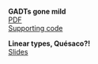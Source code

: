 
**GADTs gone mild**  
[PDF](papers/gadt.pdf)  
[Supporting code](https://gist.github.com/Drup/79e673f3f2487b650aceb73bf335627e)

**Linear types, Quésaco?!**  
[Slides](papers/linearity_quesaco.pdf)
